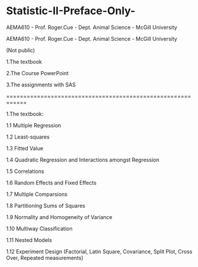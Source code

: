 # Statistic-II-Preface-Only-
AEMA610 - Prof. Roger.Cue - Dept. Animal Science - McGill University   

AEMA610 - Prof. Roger.Cue - Dept. Animal Science - McGill University

(Not public) 

1.The textbook

2.The Course PowerPoint

3.The assignments with SAS


============================================================


1.The textbook:



1.1 Multiple Regression

1.2 Least-squares

1.3 Fitted Value

1.4 Quadratic Regression and Interactions amongst Regression

1.5 Correlations

1.6 Random Effects and Fixed Effects 

1.7 Multiple Comparsions

1.8 Partitioning Sums of Squares

1.9 Normality and Homogeneity of Variance

1.10 Multiway Classification 

1.11 Nested Models

1.12 Experiment Design (Factorial, Latin Square, Covariance, Split Plot, Cross Over, Repeated measurements)


